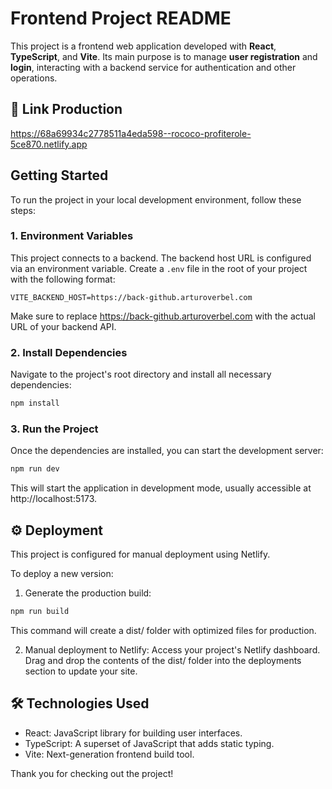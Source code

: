 # Frontend Project README

This project is a frontend web application developed with **React**, **TypeScript**, and **Vite**. Its main purpose is to manage **user registration** and **login**, interacting with a backend service for authentication and other operations.


## 🚀 Link Production

https://68a69934c2778511a4eda598--rococo-profiterole-5ce870.netlify.app

## Getting Started

To run the project in your local development environment, follow these steps:

### 1. Environment Variables

This project connects to a backend. The backend host URL is configured via an environment variable. Create a `.env` file in the root of your project with the following format:

```dotenv
VITE_BACKEND_HOST=https://back-github.arturoverbel.com
```

Make sure to replace https://back-github.arturoverbel.com with the actual URL of your backend API.

### 2. Install Dependencies
Navigate to the project's root directory and install all necessary dependencies:

```bash
npm install
```

### 3. Run the Project
Once the dependencies are installed, you can start the development server:

```bash
npm run dev
```
This will start the application in development mode, usually accessible at http://localhost:5173.

## ⚙️ Deployment
This project is configured for manual deployment using Netlify.

To deploy a new version:

1. Generate the production build:

```bash
npm run build
```
This command will create a dist/ folder with optimized files for production.

2. Manual deployment to Netlify:
Access your project's Netlify dashboard. Drag and drop the contents of the dist/ folder into the deployments section to update your site.

## 🛠️ Technologies Used
- React: JavaScript library for building user interfaces.
- TypeScript: A superset of JavaScript that adds static typing.
- Vite: Next-generation frontend build tool.

Thank you for checking out the project!